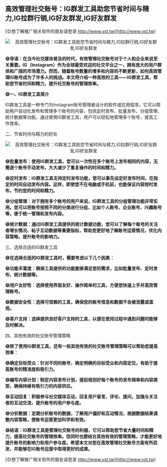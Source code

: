 ## **高效管理社交账号：IG群发工具助您节省时间与精力,IG拉群行销,IG好友群发,IG好友群发**

[😍想了解推广相关软件的朋友请登录 http://www.vst.tw](http://www.vst.tw)

 <center><img src="https://vst.tw/MP4/tuiguang/png/0.png" alt="高效管理社交账号：IG群发工具助您节省时间与精力,IG拉群行销,IG好友群发,IG好友群发"></center>

**😄导语：在当今社交媒体普及的时代，有效管理社交账号对于个人和企业来说至关重要。IG（Instagram）作为全球最受欢迎的社交平台之一，拥有庞大的用户群体和广阔的市场潜力。然而，随着账号数量的增多和内容的不断更新，如何高效管理IG账号成为了许多人的挑战。本文将介绍一种高效的工具——IG群发工具，帮助您节省时间和精力，提升社交账号的管理效率。**

**😄一、IG群发工具简介**

IG群发工具是一种专门为Instagram账号管理者设计的软件或应用程序。它可以帮助用户自动化发布和管理多个账号的内容，包括定时发布、批量发布、分组管理、统计数据等功能。通过使用IG群发工具，用户可以轻松地管理多个账号，提高工作效率。

二、节省时间与精力的好处

 <center><img src="https://vst.tw/MP4/tuiguang/png/7.png" alt="高效管理社交账号：IG群发工具助您节省时间与精力,IG拉群行销,IG好友群发,IG好友群发"></center>

**😄批量发布：使用IG群发工具，您可以一次性在多个账号上发布相同的内容，无需逐个账号手动发布，大大减少了重复操作的时间和精力。**

**😄定时发布：IG群发工具支持定时发布功能，您可以事先设定好发布时间，在指定的时间自动发布内容。这样，即使您不在电脑或手机前，也能保证内容按时发布，节约您的时间和精力。**

**😄分组管理：对于拥有多个账号的用户来说，IG群发工具的分组管理功能非常实用。您可以将账号按照不同的分类进行分组，比如个人账号、企业账号、兴趣账号等，便于统一管理和发布内容。**

**😄统计数据：通过IG群发工具提供的统计数据功能，您可以了解每个账号的关注者增长情况、帖子互动数据等重要指标，帮助您更好地了解账号运营情况，优化内容策略，提升账号的影响力。**

三、选择合适的IG群发工具

**😄在选择合适的IG群发工具时，需要考虑以下几个因素：**

**😄功能丰富度：确保工具提供的功能能够满足您的需求，比如批量发布、定时发布、统计数据等。**

**😄用户友好性：选择使用界面友好、操作简单的工具，方便您快速上手并高效管理账号。**

**😄数据安全性：选择可信赖的工具，确保您的账号信息和数据不会被泄露或滥用。**

**😄客户支持：选择提供良好客户支持的工具，以便在使用过程中遇到问题时能够及时解决。**

四、其他有效的社交账号管理策略

**😄除了使用IG群发工具，还有一些其他有效的社交账号管理策略可以帮助您提高效率：**

**😄确定目标受众：针对不同的账号，确定明确的目标受众和内容定位，有助于提高账号的精准度和吸引力。**

**😄编写内容计划：制定内容发布计划，提前规划好每个账号的发布频率和内容类型，确保持续有吸引力的内容供应。**

**😄互动回复：积极参与社交媒体互动，回复用户留言、评论、提问，加强与关注者的互动交流，提升账号的用户参与度。**

**😄分析数据：定期分析账号的数据，了解用户偏好和互动情况，根据数据结果调整内容策略，使账号运营更加科学和有效。**

**😄结语：IG群发工具是管理社交账号的利器，它可以帮助您节省大量时间和精力，提高社交账号的管理效率。但同时也要结合其他有效的管理策略，才能更好地提升账号的影响力和用户参与度。希望本文对您在高效管理社交账号方面有所启发，并能够在IG账号运营中取得更好的成果。**

[😍想了解推广相关软件的朋友请登录 http://www.vst.tw](http://www.vst.tw)



